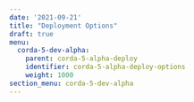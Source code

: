 ```yaml
---
date: '2021-09-21'
title: "Deployment Options"
draft: true
menu:
  corda-5-dev-alpha:
    parent: corda-5-alpha-deploy
    identifier: corda-5-alpha-deploy-options
    weight: 1000
section_menu: corda-5-dev-alpha
---
```

